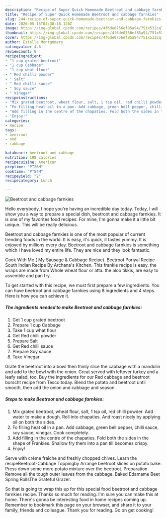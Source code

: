 ```yaml
---
description: "Recipe of Super Quick Homemade Beetroot and cabbage farnkies"
title: "Recipe of Super Quick Homemade Beetroot and cabbage farnkies"
slug: 244-recipe-of-super-quick-homemade-beetroot-and-cabbage-farnkies
date: 2020-05-15T04:30:18.120Z
image: https://img-global.cpcdn.com/recipes/4f6de0756ef85a94/751x532cq70/beetroot-and-cabbage-farnkies-recipe-main-photo.jpg
thumbnail: https://img-global.cpcdn.com/recipes/4f6de0756ef85a94/751x532cq70/beetroot-and-cabbage-farnkies-recipe-main-photo.jpg
cover: https://img-global.cpcdn.com/recipes/4f6de0756ef85a94/751x532cq70/beetroot-and-cabbage-farnkies-recipe-main-photo.jpg
author: Estella Montgomery
ratingvalue: 4.6
reviewcount: 8
recipeingredient:
- "1 cup grated beetroot"
- "1 cup Cabbage"
- "1 cup what flour"
- " Red chilli powder"
- " Salt"
- " Red chilli sauce"
- " Soy sauce"
- " Vinegar"
recipeinstructions:
- "Mix grated beetroot, wheat flour, salt, 1 tsp oil, red chilli powder. Add water to make a dough. Roll into chapaties. And roast nicely by applying oil on both the sides."
- "Fo filling heat oil in a pan. Add cabbage, green bell pepper, chilli sauce, soy sauce, vinegar. Cook completely."
- "Add filling in the centre of the chapaties. Fold both the sides in the shape of Frankies. Shallow fry them into a pan till becomes crispy."
- "Enjoy!"
categories:
- Recipe
tags:
- beetroot
- and
- cabbage

katakunci: beetroot and cabbage 
nutrition: 198 calories
recipecuisine: American
preptime: "PT26M"
cooktime: "PT54M"
recipeyield: "2"
recipecategory: Lunch

---
```



![Beetroot and cabbage farnkies](https://img-global.cpcdn.com/recipes/4f6de0756ef85a94/751x532cq70/beetroot-and-cabbage-farnkies-recipe-main-photo.jpg)

Hello everybody, I hope you're having an incredible day today. Today, I will show you a way to prepare a special dish, beetroot and cabbage farnkies. It is one of my favorites food recipes. For mine, I'm gonna make it a little bit unique. This will be really delicious.

Beetroot and cabbage farnkies is one of the most popular of current trending foods in the world. It is easy, it's quick, it tastes yummy. It is enjoyed by millions every day. Beetroot and cabbage farnkies is something which I have loved my entire life. They are nice and they look fantastic.

Cook With Me ( My Sausage &amp; Cabbage Recipe). Beetroot Poriyal Recipe - South Indian Recipe By Archana&#39;s Kitchen. This frankie recipe is easy. the wraps are made from Whole wheat flour or atta. the aloo tikkis, are easy to assemble and pan fry.


To get started with this recipe, we must first prepare a few ingredients. You can have beetroot and cabbage farnkies using 8 ingredients and 4 steps. Here is how you can achieve it.

<!--inarticleads1-->

##### The ingredients needed to make Beetroot and cabbage farnkies:

1. Get 1 cup grated beetroot
1. Prepare 1 cup Cabbage
1. Take 1 cup what flour
1. Get  Red chilli powder
1. Prepare  Salt
1. Get  Red chilli sauce
1. Prepare  Soy sauce
1. Take  Vinegar


Grate the beetroot into a bowl then thinly slice the cabbage with a mandolin and add to the bowl with the onion. Great served with leftover turkey and a leafy salad, too. Buy the ingredients for our Red cabbage and beetroot borscht recipe from Tesco today. Blend the potato and beetroot until smooth, then add the onion and cabbage and season. 

<!--inarticleads2-->

##### Steps to make Beetroot and cabbage farnkies:

1. Mix grated beetroot, wheat flour, salt, 1 tsp oil, red chilli powder. Add water to make a dough. Roll into chapaties. And roast nicely by applying oil on both the sides.
1. Fo filling heat oil in a pan. Add cabbage, green bell pepper, chilli sauce, soy sauce, vinegar. Cook completely.
1. Add filling in the centre of the chapaties. Fold both the sides in the shape of Frankies. Shallow fry them into a pan till becomes crispy.
1. Enjoy!


Serve with crème fraîche and freshly chopped chives. Learn the recipeBeetroot-Cabbage Toppingby Arrange beetroot slices on potato bake. Press down some more potato mixture over the beetroot. Preparation Remove all the tough outer leaves from the cabbage. Baked Edamame Beet Spring RollsThe Grateful Grazer. 

So that is going to wrap this up for this special food beetroot and cabbage farnkies recipe. Thanks so much for reading. I'm sure you can make this at home. There's gonna be interesting food in home recipes coming up. Remember to bookmark this page on your browser, and share it to your family, friends and colleague. Thank you for reading. Go on get cooking!
